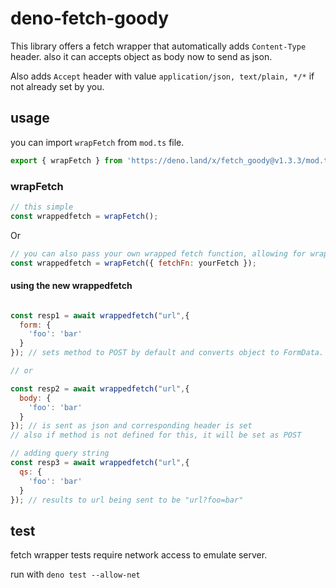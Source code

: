 # deno-fetch-goody

This library offers a fetch wrapper that automatically adds `Content-Type` header. also it can accepts object as body now to send as json.

Also adds `Accept` header with value `application/json, text/plain, */*` if not already set by you.

## usage

you can import `wrapFetch` from `mod.ts` file.

```js
export { wrapFetch } from 'https://deno.land/x/fetch_goody@v1.3.3/mod.ts';
```

### wrapFetch

```js
// this simple
const wrappedfetch = wrapFetch();
```

Or

```js
// you can also pass your own wrapped fetch function, allowing for wrapping fetch multiple times
const wrappedfetch = wrapFetch({ fetchFn: yourFetch });
```

#### using the new wrappedfetch

```js

const resp1 = await wrappedfetch("url",{
  form: {
    'foo': 'bar'
  }
}); // sets method to POST by default and converts object to FormData.

// or 

const resp2 = await wrappedfetch("url",{
  body: {
    'foo': 'bar'
  }
}); // is sent as json and corresponding header is set
// also if method is not defined for this, it will be set as POST

// adding query string
const resp3 = await wrappedfetch("url",{
  qs: {
    'foo': 'bar'
  }
}); // results to url being sent to be "url?foo=bar"
```

## test

fetch wrapper tests require network access to emulate server.

run with `deno test --allow-net`
